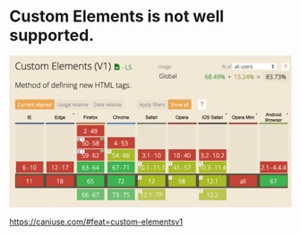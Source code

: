# Custom Elements is not well supported.

![Table showing browser support for Custom Elements feature](02-06-custom-elements.png)

https://caniuse.com/#feat=custom-elementsv1
